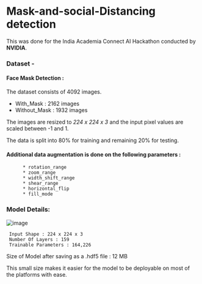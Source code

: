 # Mask-and-social-Distancing detection

This was done for the India Academia Connect AI Hackathon conducted by **NVIDIA**. 

### Dataset - 

#### Face Mask Detection :
The dataset consists of 4092 images.

* With_Mask : 2162 images
* Without_Mask : 1932 images

The images are resized to *224 x 224 x 3* and the input pixel values are scaled between -1 and 1.

The data is split into 80% for training and remaining 20% for testing.

#### Additional data augmentation is done on the following parameters :

          * rotation_range
          * zoom_range
          * width_shift_range
          * shear_range
          * horizontal_flip
          * fill_mode
          
### Model Details:   

![image](https://user-images.githubusercontent.com/60337704/141739606-5a79c3a8-48e3-4030-a436-ec83cc2ed124.png)

     Input Shape : 224 x 224 x 3
     Number Of Layers : 159
     Trainable Parameters : 164,226

Size of Model after saving as a .hdf5 file : 12 MB

This small size makes it easier for the model to be deployable on most of the platforms with ease.



  
  



